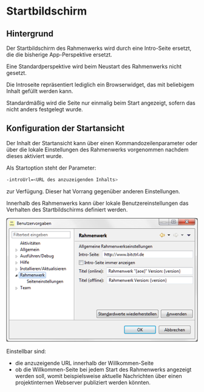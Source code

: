 Startbildschirm
===============

## Hintergrund

Der Startbildschirm des Rahmenwerks wird durch eine Intro-Seite ersetzt, die die 
bisherige App-Perspektive ersetzt.

Eine Standardperspektive wird beim Neustart des Rahmenwerks nicht gesetzt.

Die Introseite repräsentiert lediglich ein Browserwidget, das mit beliebigem Inhalt
gefüllt werden kann.

Standardmäßig wird die Seite nur einmalig beim Start angezeigt, sofern das nicht
anders festgelegt wurde.

## Konfiguration der Startansicht

Der Inhalt der Startansicht kann über einen Kommandozeilenparameter oder über
die lokale Einstellungen des Rahmenwerks vorgenommen nachdem dieses aktiviert wurde.

Als Startoption steht der Parameter:

```bash
-introUrl=<URL des anzuzeigenden Inhalts>
```

zur Verfügung. Dieser hat Vorrang gegenüber anderen Einstellungen.

Innerhalb des Rahmenwerks kann über lokale Benutzereinstellungen das Verhalten des
Startbildschirms definiert werden.

![Grundeinstellungen des Rahmenwerks](../assets/rw_grundeinstellungen.png) 

Einstellbar sind:
- die anzuzeigende URL innerhalb der Willkommen-Seite
- ob die Willkommen-Seite bei jedem Start des Rahmenwerks angezeigt werden soll, 
  womit beispielsweise aktuelle Nachrichten über einen projektinternen Webserver
  publiziert werden könnten. 



 
